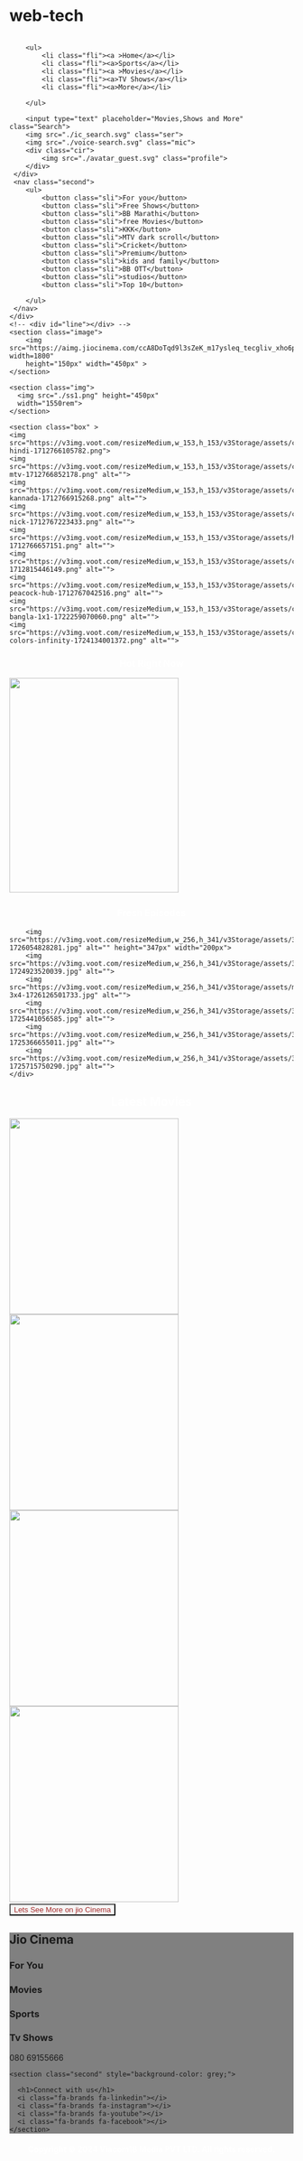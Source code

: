 # web-tech
<!DOCTYPE html>
<html lang="en">
<head>
    <meta charset="UTF-8">
    <meta name="viewport" content="width=device-width, initial-scale=1.0">
    <link rel="stylesheet" href="./youtube.css">
    <link rel="stylesheet" href="https://cdnjs.cloudflare.com/ajax/libs/font-awesome/6.1.1/css/all.min.css">
    <title>JioCinema</title>
</head>
<body>
    <div class="nav">
        <img src="./jio logo1.svg" class="jio" alt="">

        <ul>
            <li class="fli"><a >Home</a></li>
            <li class="fli"><a>Sports</a></li>
            <li class="fli"><a >Movies</a></li>
            <li class="fli"><a>TV Shows</a></li>
            <li class="fli"><a>More</a></li>
            
        </ul>

        <input type="text" placeholder="Movies,Shows and More" class="Search">
        <img src="./ic_search.svg" class="ser">
        <img src="./voice-search.svg" class="mic">
        <div class="cir">
            <img src="./avatar_guest.svg" class="profile">
        </div>
     </div>
     <nav class="second">
        <ul>
            <button class="sli">For you</button>
            <button class="sli">Free Shows</button>
            <button class="sli">BB Marathi</button>
            <button class="sli">free Movies</button>
            <button class="sli">KKK</button>
            <button class="sli">MTV dark scroll</button>
            <button class="sli">Cricket</button>
            <button class="sli">Premium</button>
            <button class="sli">kids and family</button>
            <button class="sli">BB OTT</button>
            <button class="sli">studios</button>
            <button class="sli">Top 10</button>
        
        </ul>
     </nav> 
    </div>
    <!-- <div id="line"></div> -->
    <section class="image">
        <img src="https://aimg.jiocinema.com/ccA8DoTqd9l3sZeK_m17ysleq_tecgliv_xho6p6kmwijro5tx.jpg?width=1800" 
        height="150px" width="450px" >
    </section>

    <section class="img">
      <img src="./ss1.png" height="450px"
      width="1550rem">
    </section>
    
    <section class="box" >  
    <img src="https://v3img.voot.com/resizeMedium,w_153,h_153/v3Storage/assets/channel-hindi-1712766105782.png">
    <img src="https://v3img.voot.com/resizeMedium,w_153,h_153/v3Storage/assets/channel-mtv-1712766852178.png" alt="">
    <img src="https://v3img.voot.com/resizeMedium,w_153,h_153/v3Storage/assets/channel-kannada-1712766915268.png" alt="">
    <img src="https://v3img.voot.com/resizeMedium,w_153,h_153/v3Storage/assets/channel-nick-1712767223433.png" alt="">
    <img src="https://v3img.voot.com/resizeMedium,w_153,h_153/v3Storage/assets/hbo-1712766657151.png" alt="">
    <img src="https://v3img.voot.com/resizeMedium,w_153,h_153/v3Storage/assets/com-1712815446149.png" alt="">
    <img src="https://v3img.voot.com/resizeMedium,w_153,h_153/v3Storage/assets/channel-peacock-hub-1712767042516.png" alt="">
    <img src="https://v3img.voot.com/resizeMedium,w_153,h_153/v3Storage/assets/colors-bangla-1x1-1722259070060.png" alt="">
    <img src="https://v3img.voot.com/resizeMedium,w_153,h_153/v3Storage/assets/channel-colors-infinity-1724134001372.png" alt="">
</section>


 <section>
<nav class="Hot" >
    <h1 style="color: white; text-align: center;">Hot Right Now</h1>
    <div>
    <img src="https://v3img.voot.com/resizeMedium,w_384,h_384/v3Storage/assets/1x1-1726741100793.jpg" alt="" height="380px" width="300px">
    <img src="https://v3img.voot.com/resizeMedium,w_384,h_384/v3Storage/assets/1x1-pink-cta-1726759798041.jpg" alt="">
    <img src="https://v3img.voot.com/resizeMedium,w_384,h_384/v3Storage/assets/1x1-1726559725567.jpg" alt="">
    <img src="https://v3img.voot.com/resizeMedium,w_384,h_384/v3Storage/assets/1x1-1726755161315.jpg" alt="">
    </div>
    <h1 style="color: white; text-align: center;">Fresh Episodes</h1>
    <div class="Hot1">
        
        <img src="https://v3img.voot.com/resizeMedium,w_256,h_341/v3Storage/assets/3x4-1726054828281.jpg" alt="" height="347px" width="200px">
        <img src="https://v3img.voot.com/resizeMedium,w_256,h_341/v3Storage/assets/3x4-1724923520039.jpg" alt="">
        <img src="https://v3img.voot.com/resizeMedium,w_256,h_341/v3Storage/assets/mangallaxmi-3x4-1726126501733.jpg" alt="">
        <img src="https://v3img.voot.com/resizeMedium,w_256,h_341/v3Storage/assets/3x4-1725441056585.jpg" alt="">
        <img src="https://v3img.voot.com/resizeMedium,w_256,h_341/v3Storage/assets/3x4-1725366655011.jpg" alt="">
        <img src="https://v3img.voot.com/resizeMedium,w_256,h_341/v3Storage/assets/3x4-1725715750290.jpg" alt="">
    </div>
   <h2 style="color: white; text-align: center;">Latest Movies</h2>
    <div>
    <img src="https://v3img.voot.com/resizeMedium,w_256,h_341/v3Storage/assets/3x4-1726399093338.jpg" alt="" height="347px" width="300px">
    <img src="https://v3img.voot.com/resizeMedium,w_256,h_341/v3Storage/assets/3x4-1725883624289.jpg" alt="" height="347px" width="300px">
    <img src="https://v3img.voot.com/resizeMedium,w_256,h_341/v3Storage/assets/3x4-1725866374470.jpg" alt="" height="347px" width="300px">
    <img src="https://v3img.voot.com/resizeMedium,w_256,h_341/v3Storage/assets/3x4-1725887546512.jpg" alt="" height="347px" width="300px">
    <img src="https://v3img.voot.com/resizeMedium,w_256,h_341/v3Storage/assets/3x4-1717266022960.jpg" alt="">
    </div>
</nav>
</section>
<a href="http://127.0.0.1:5501/Jio%20cinema/sports.html" > <button style="background-color: whitesmoke; color: brown;">Lets See More on jio Cinema</button></a>

<footer class="footer">
    <section class="first" style="background-color: grey;">
     <h1>Jio Cinema</h1>
       <h3>For You</h3>
       <h3>Movies</h3>
       <h3>Sports</h3>
       <h3>Tv Shows</h3>
  <i class="fa-solid fa-phone"></i>
     <p>080 69155666</p>
    
    <section class="second" style="background-color: grey;">
      
      <h1>Connect with us</h1>
      <i class="fa-brands fa-linkedin"></i>
      <i class="fa-brands fa-instagram"></i>
      <i class="fa-brands fa-youtube"></i>
      <i class="fa-brands fa-facebook"></i>
    </section>

  </footer>
  <h4 style="color: white; text-align: center;" >Copyright © 2024 Viacom18 Media PVT LTD. All rights reserved.</h4>
</nav>
</body>
</html>
